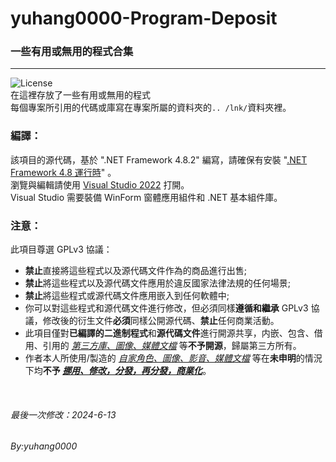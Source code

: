 yuhang0000-Program-Deposit
============================
### 一些有用或無用的程式合集
---
![License](https://img.shields.io/badge/License-GPL_v3-brightgreen.svg)  
在這裡存放了一些有用或無用的程式  
每個專案所引用的代碼或庫寫在專案所屬的資料夾的`.. /lnk/`資料夾裡。

### 編譯：
該項目的源代碼，基於 ".NET Framework 4.8.2" 編寫，請確保有安裝 "[.NET Framework 4.8 運行時](https://dotnet.microsoft.com/download/dotnet-framework/net48)" 。  
瀏覽與編輯請使用 [Visual Studio 2022](https://visualstudio.microsoft.com/) 打開。  
Visual Studio 需要裝備 WinForm 窗體應用組件和 .NET 基本組件庫。  

### 注意：
此項目尊選 GPLv3 協議：
* **禁止**直接將這些程式以及源代碼文件作為的商品進行出售;
* **禁止**將這些程式以及源代碼文件應用於違反國家法律法規的任何場景;
* **禁止**將這些程式或源代碼文件應用嵌入到任何軟體中;
* 你可以對這些程式和源代碼文件進行修改，但必須同樣**遵循和繼承** GPLv3 協議，修改後的衍生文件**必須**同樣公開源代碼、**禁止**任何商業活動。
* 此項目僅對**已編譯的二進制程式**和**源代碼文件**進行開源共享，内嵌、包含、借用、引用的 *<ins>第三方庫、圖像、媒體文檔</ins>* 等**不予開源**，歸屬第三方所有。
* 作者本人所使用/製造的 *<ins>自家角色、圖像、影音、媒體文檔</ins>* 等在**未申明**的情況下均**不予 <ins>*挪用、修改，分發，再分發，商業化*</ins>**。
  
<br>
  
###### 最後一次修改：2024-6-13
###### By:yuhang0000
